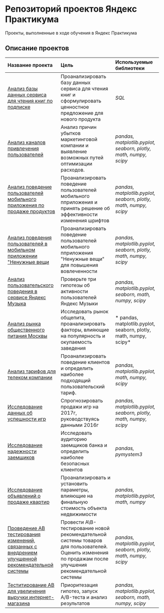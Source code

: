 # Репозиторий проектов Яндекс Практикума
Проекты, выполненные в ходе обучения в Яндекс Практикума
## Описание проектов
Название проекта | Цель | Используемые библиотеки
:--------------------|:---------------------|:--------------------|
[Анализ базы данных сервиса для чтения книг по подписке](https://github.com/katiaiv/Yandex_Practicum/blob/main/Анализ%20базы%20данных%20сервиса%20для%20чтения%20книг%20по%20подписке./Анализ%20базы%20данных%20сервиса%20для%20чтения%20книг%20по%20подписке%20(SQL).ipynb) | Проанализировать базу данных сервиса для чтения книг и сформулировать ценностное предложение для нового продукта | *SQL*
[Анализ каналов привлечения пользователей](https://github.com/katiaiv/Yandex_Practicum/blob/main/Анализ%20каналов%20привлечения%20пользователей/Анализ%20каналов%20привлечения%20пользователей.ipynb) | Анализ причин убытков маркетинговой компании и выявление возможных путей оптимизации расходов. | *pandas, matplotlib.pyplot, seaborn, plotly, math, numpy, scipy*
[Анализ поведение пользователей мобильного приложения по продаже продуктов](https://github.com/katiaiv/Yandex_Practicum/blob/main/Анализ%20поведение%20пользователей%20мобильного%20приложения%20по%20продаже%20продуктов/Анализ%20поведение%20пользователей%20мобильного%20приложения%20по%20продаже%20продуктов.ipynb)|Проанализировать поведение пользователей мобильного пприложения и принять решение об эффективности изменения шрифтов | *pandas, matplotlib.pyplot, seaborn, plotly, math, numpy, scipy*
[Анализ поведения пользователей в мобильном приложении "Ненужные вещи](https://github.com/katiaiv/Yandex_Practicum/blob/main/Анализ%20поведения%20пользователей%20в%20мобильном%20приложении%20Ненужные%20вещи/Анализ%20поведения%20пользователей%20в%20мобильном%20приложении%20Ненужные%20вещи.ipynb)| Проанализировать поведение пользователей мобильного пприложения "Ненужные вещи" для повышения вовлеченности | *pandas, matplotlib.pyplot, seaborn, plotly, math, numpy, scipy*
[Анализ пользовательского поведения в сервисе Яндекс Музыка](https://github.com/katiaiv/Yandex_Practicum/blob/main/Анализ%20пользовательского%20поведения%20в%20сервисе%20Яндекс%20Музыка/Анализ%20пользовательского%20поведения%20в%20сервисе%20Яндекс%20Музыка.ipynb)| Проверьте три гипотезы об активности пользователей Яндекс Музыки | *pandas, matplotlib.pyplot, seaborn, math, numpy, scipy*
[Анализ рынка общественного питания Москвы](https://github.com/katiaiv/Yandex_Practicum/blob/main/Анализ%20рынка%20общественного%20питания%20Москвы/Анализ%20рынка%20общественного%20питания%20Москвы.ipynb) | Исследовать рынок общепита, проанализировать факторы, влияющие на популярность и окупаемость заведения| * pandas, matplotlib.pyplot, seaborn, plotly, math, numpy, scipy*
[Анализ тарифов для телеком компании](https://github.com/katiaiv/Yandex_Practicum/blob/main/Анализ%20тарифов%20для%20телеком%20компании/Анализ%20тарифов%20для%20телеком%20компании.ipynb) | Проанализировать поведение клиентов и определить наиболее подходящий пользовательский тариф.| *pandas, matplotlib.pyplot, math, numpy, scipy*
[Исследование данных об успешности игр](https://github.com/katiaiv/Yandex_Practicum/blob/main/Исследование%20данных%20об%20успешности%20игр/Исследование%20данных%20об%20успешности%20игр.ipynb) | Cпрогнозировать продажи игр на 2017г, руководствуясь данными 2016г | *pandas, matplotlib.pyplot, seaborn, plotly, math, numpy, scipy*
[Исследование надежности заемщиков](https://github.com/katiaiv/Yandex_Practicum/tree/main/Исследование%20надежности%20заемщиков) | Исследовать аудиторию заемщиков банка и определить наиболее безопасных клиентов | *pandas, pymystem3*
[Исследование объявлений о продаже квартир](https://github.com/katiaiv/Yandex_Practicum/blob/main/Исследование%20объявлений%20о%20продаже%20квартир/Исследование%20рынка%20недвижимости.ipynb) | Проанализировать и установить параметры, влияющие на финальную стоимость объекта недвижимости | *pandas, matplotlib.pyplot, math, numpy*
[Проведение АВ тестирования изменений, связанных с внедрением улучшенной рекомендательной системы](https://github.com/katiaiv/Yandex_Practicum/blob/main/Проведение%20АВ%20тестирования%20изменений%2C%20связанных%20с%20внедрением%20улучшенной%20рекомендательной%20системы/Проведение%20АВ%20тестирования%20изменений%2C%20связанных%20с%20внедрением%20улучшенной%20рекомендательной%20системы.ipynb) |Провести A\B-тестирование новой рекомендательной системы товаров для пользователей. Оценить изменения по продажам после улучшения рекомендательной системы | *pandas, matplotlib.pyplot, seaborn, plotly, math, numpy, scipy*
[Теститирование АB для увеличения выручки интернет-магазина](https://github.com/katiaiv/Yandex_Practicum/blob/main/Теститирование%20АB%20для%20увеличения%20выручки%20интернет-магазина/Теститирование%20АB%20для%20увеличения%20выручки%20интернет-магазина.ipynb) | Приоритезация гипотез, запуск A/B-теста и анализ результатов | *pandas, matplotlib.pyplot, seaborn, math, numpy, scipy*
